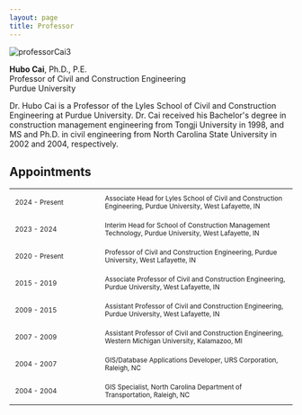 ```yaml
---
layout: page
title: Professor
---
```


![professorCai3](https://github.com/user-attachments/assets/7ae5f8de-a4fd-4d98-ac29-bad06edb5f8a)


**Hubo Cai**, Ph.D., P.E.<br>
Professor of Civil and Construction Engineering<br>
​Purdue University<br>

Dr. Hubo Cai is a Professor of the Lyles School of Civil and Construction Engineering at Purdue University. Dr. Cai received his Bachelor's degree in construction management engineering from Tongji University in 1998, and MS and Ph.D. in civil engineering from North Carolina State University in 2002 and 2004, respectively.<br>

## Appointments

<table style="border-collapse: collapse; width: 100%; font-size: smaller;">
  <tr style="border: none;">
    <td style="border: none; padding: 10px; width: 140px;">2024 - Present</td>
    <td style="border: none; padding: 10px;">Associate Head for Lyles School of Civil and Construction Engineering, Purdue University, West Lafayette, IN</td>
  </tr>
  <tr style="border: none;">
    <td style="border: none; padding: 10px; width: 140px;">2023 - 2024</td>
    <td style="border: none; padding: 10px;">Interim Head for School of Construction Management Technology, Purdue University, West Lafayette, IN</td>
  </tr>
  <tr style="border: none;">
    <td style="border: none; padding: 10px; width: 140px;">2020 - Present</td>
    <td style="border: none; padding: 10px;">Professor of Civil and Construction Engineering, Purdue University, West Lafayette, IN</td>
  </tr>
  <tr style="border: none;">
    <td style="border: none; padding: 10px; width: 140px;">2015 - 2019</td>
    <td style="border: none; padding: 10px;">Associate Professor of Civil and Construction Engineering, Purdue University, West Lafayette, IN</td>
  </tr>
  <tr style="border: none;">
    <td style="border: none; padding: 10px; width: 140px;">2009 - 2015</td>
    <td style="border: none; padding: 10px;">Assistant Professor of Civil and Construction Engineering, Purdue University, West Lafayette, IN</td>
  </tr>
  <tr style="border: none;">
    <td style="border: none; padding: 10px; width: 140px;">2007 - 2009</td>
    <td style="border: none; padding: 10px;">Assistant Professor of Civil and Construction Engineering, Western Michigan University, Kalamazoo, MI</td>
  </tr>
  <tr style="border: none;">
    <td style="border: none; padding: 10px; width: 140px;">2004 - 2007</td>
    <td style="border: none; padding: 10px;">GIS/Database Applications Developer, URS Corporation, Raleigh, NC</td>
  </tr>
  <tr style="border: none;">
    <td style="border: none; padding: 10px; width: 140px;">2004 - 2004</td>
    <td style="border: none; padding: 10px;">GIS Specialist, North Carolina Department of Transportation, Raleigh, NC</td>
  </tr>
</table>

